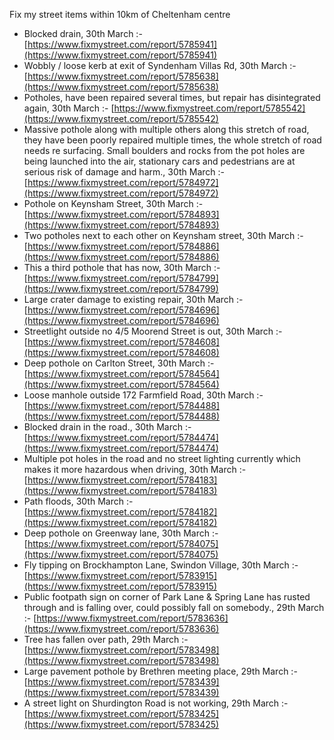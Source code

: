 Fix my street items within 10km of Cheltenham centre

<!-- fix_marker starts -->

- Blocked drain, 30th March :- [https://www.fixmystreet.com/report/5785941](https://www.fixmystreet.com/report/5785941)
- Wobbly / loose kerb at exit of Syndenham Villas Rd, 30th March :- [https://www.fixmystreet.com/report/5785638](https://www.fixmystreet.com/report/5785638)
- Potholes, have been repaired several times, but repair has disintegrated again, 30th March :- [https://www.fixmystreet.com/report/5785542](https://www.fixmystreet.com/report/5785542)
- Massive pothole along with multiple others along this stretch of road, they have been poorly repaired multiple times, the whole stretch of road needs re surfacing. Small boulders and rocks from the pot holes are being launched into the air, stationary cars and pedestrians are at serious risk of damage and harm., 30th March :- [https://www.fixmystreet.com/report/5784972](https://www.fixmystreet.com/report/5784972)
- Pothole on Keynsham Street, 30th March :- [https://www.fixmystreet.com/report/5784893](https://www.fixmystreet.com/report/5784893)
- Two potholes next to each other on Keynsham street, 30th March :- [https://www.fixmystreet.com/report/5784886](https://www.fixmystreet.com/report/5784886)
- This a third pothole that has now, 30th March :- [https://www.fixmystreet.com/report/5784799](https://www.fixmystreet.com/report/5784799)
- Large crater damage to existing repair, 30th March :- [https://www.fixmystreet.com/report/5784696](https://www.fixmystreet.com/report/5784696)
- Streetlight outside no 4/5 Moorend Street is out, 30th March :- [https://www.fixmystreet.com/report/5784608](https://www.fixmystreet.com/report/5784608)
- Deep pothole on Carlton Street, 30th March :- [https://www.fixmystreet.com/report/5784564](https://www.fixmystreet.com/report/5784564)
- Loose manhole outside 172 Farmfield Road, 30th March :- [https://www.fixmystreet.com/report/5784488](https://www.fixmystreet.com/report/5784488)
- Blocked drain in the road., 30th March :- [https://www.fixmystreet.com/report/5784474](https://www.fixmystreet.com/report/5784474)
- Multiple pot holes in the road and no street lighting currently which makes it more hazardous when driving, 30th March :- [https://www.fixmystreet.com/report/5784183](https://www.fixmystreet.com/report/5784183)
- Path floods, 30th March :- [https://www.fixmystreet.com/report/5784182](https://www.fixmystreet.com/report/5784182)
- Deep pothole on Greenway lane, 30th March :- [https://www.fixmystreet.com/report/5784075](https://www.fixmystreet.com/report/5784075)
- Fly tipping on Brockhampton Lane, Swindon Village, 30th March :- [https://www.fixmystreet.com/report/5783915](https://www.fixmystreet.com/report/5783915)
- Public footpath sign on corner of Park Lane & Spring Lane has rusted through and is falling over, could possibly fall on somebody., 29th March :- [https://www.fixmystreet.com/report/5783636](https://www.fixmystreet.com/report/5783636)
- Tree has fallen over path, 29th March :- [https://www.fixmystreet.com/report/5783498](https://www.fixmystreet.com/report/5783498)
- Large pavement pothole by Brethren meeting place, 29th March :- [https://www.fixmystreet.com/report/5783439](https://www.fixmystreet.com/report/5783439)
- A street light on Shurdington Road is not working, 29th March :- [https://www.fixmystreet.com/report/5783425](https://www.fixmystreet.com/report/5783425)

<!-- fix_marker ends -->